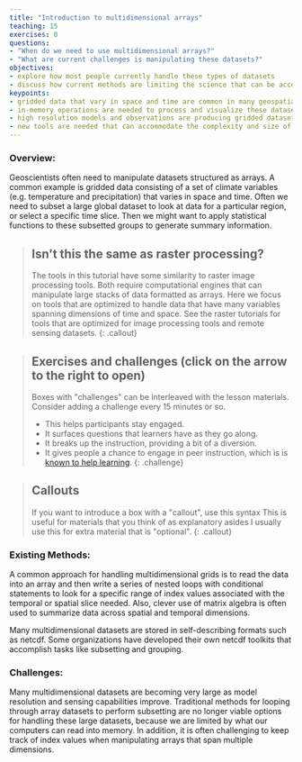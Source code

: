 ```yaml
---
title: "Introduction to multidimensional arrays"
teaching: 15
exercises: 0
questions:
- "When do we need to use multidimensional arrays?"
- "What are current challenges is manipulating these datasets?" 
objectives:
- explore how most people currently handle these types of datasets
- discuss how current methods are limiting the science that can be accomplished
keypoints:
- gridded data that vary in space and time are common in many geospatial applcations (e.g. climatology)
- in-memory operations are needed to process and visualize these datasets
- high resolution models and observations are producing gridded datasets that are too large for in-memory processes
- new tools are needed that can accommodate the complexity and size of modern multidimensional datasets
---
```

### Overview:

Geoscientists often need to manipulate datasets structured as arrays. A common example is gridded data consisting of a set of climate variables (e.g. temperature and precipitation) that varies in space and time. Often we need to subset a large global dataset to look at data for a particular region, or select a specific time slice. Then we might want to apply statistical functions to these subsetted groups to generate summary information.

> ## Isn't this the same as raster processing? 
> The tools in this tutorial have some similarity to raster image processing
> tools. Both require computational engines that can manipulate large stacks of data formatted as arrays. 
> Here we focus on tools that are optimized to handle data that have many variables spanning dimensions
> of time and space. See the raster tutorials for tools that are optimized for image processing tools 
> and remote sensing datasets.
{: .callout}


> ## Exercises and challenges (click on the arrow to the right to open)
>
>  Boxes with "challenges" can be interleaved with the lesson materials.
>  Consider adding a challenge every 15 minutes or so.
>    - This helps participants stay engaged.
>    - It surfaces questions that learners have as they go along.
>    - It breaks up the instruction, providing a bit of a diversion.
>    - It gives people a chance to engage in peer instruction, which is
>      is [known to help learning](https://en.wikipedia.org/wiki/Peer_instruction).
{: .challenge}


> ## Callouts
> If you want to introduce a box with a "callout", use this syntax
> This is useful for materials that you think of as explanatory asides
> I usually use this for extra material that is "optional".
{: .callout}

### Existing Methods:

A common approach for handling multidimensional grids is to read the data into an array and then write a series of nested loops with conditional statements to look for a specific range of index values associated with the temporal or spatial slice needed. Also, clever use of matrix algebra is often used to summarize data across spatial and temporal dimensions.

Many multidimensional datasets are stored in self-describing formats such as netcdf. Some organizations have developed their own netcdf toolkits that accomplish tasks like subsetting and grouping.

### Challenges:

Many multidimensional datasets are becoming very large as model resolution and sensing capabilities improve. Traditional methods for looping through array datasets to perform subsetting are no longer viable options for handling these large datasets, because we are limited by what our computers can read into memory. In addition, it is often challenging to keep track of index values when manipulating arrays that span multiple dimensions. 
